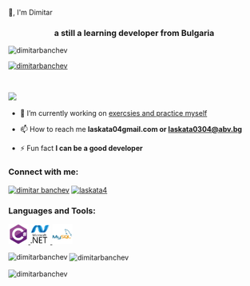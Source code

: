 👋, I'm Dimitar</h1>
<h3 align="center">a still a learning developer from Bulgaria</h3>

<p align="left"> <img src="https://komarev.com/ghpvc/?username=dimitarbanchev&label=Profile%20views&color=0e75b6&style=flat" alt="dimitarbanchev" /> </p>

<p align="left"> <a href="https://github.com/ryo-ma/github-profile-trophy"><img src="https://github-profile-trophy.vercel.app/?username=dimitarbanchev" alt="dimitarbanchev" /></a> </p>

<p align="left"> <a href="https://twitter.com/" target="blank"><img src="https://img.shields.io/twitter/follow/?logo=twitter&style=for-the-badge" alt="" /></a> </p>
<img src=https://camo.githubusercontent.com/02841a457ec7ae172cd5b3126499a1fdae771612f194747e22df7662d2dbaedf/68747470733a2f2f772e77616c6c686176656e2e63632f66756c6c2f7a782f77616c6c686176656e2d7a786737676a2e6a7067>

- 🔭 I’m currently working on [exercsies and practice myself](https://github.com/DimitarBanchev/C-Sharp-Advanced-January-2023)

- 📫 How to reach me **laskata04gmail.com or laskata0304@abv.bg**

- ⚡ Fun fact **I can be a good developer**

<h3 align="left">Connect with me:</h3>
<p align="left">
<a href="https://fb.com/dimitar banchev" target="blank"><img align="center" src="https://raw.githubusercontent.com/rahuldkjain/github-profile-readme-generator/master/src/images/icons/Social/facebook.svg" alt="dimitar banchev" height="30" width="40" /></a>
<a href="https://instagram.com/laskata4" target="blank"><img align="center" src="https://raw.githubusercontent.com/rahuldkjain/github-profile-readme-generator/master/src/images/icons/Social/instagram.svg" alt="laskata4" height="30" width="40" /></a>
</p>

<h3 align="left">Languages and Tools:</h3>
<p align="left"> <a href="https://www.w3schools.com/cs/" target="_blank" rel="noreferrer"> <img src="https://raw.githubusercontent.com/devicons/devicon/master/icons/csharp/csharp-original.svg" alt="csharp" width="40" height="40"/> </a> <a href="https://dotnet.microsoft.com/" target="_blank" rel="noreferrer"> <img src="https://raw.githubusercontent.com/devicons/devicon/master/icons/dot-net/dot-net-original-wordmark.svg" alt="dotnet" width="40" height="40"/> </a> <a href="https://www.mysql.com/" target="_blank" rel="noreferrer"> <img src="https://raw.githubusercontent.com/devicons/devicon/master/icons/mysql/mysql-original-wordmark.svg" alt="mysql" width="40" height="40"/> </a> </p>

<p><img align="left" src="https://github-readme-stats.vercel.app/api/top-langs?username=dimitarbanchev&show_icons=true&locale=en&layout=compact" alt="dimitarbanchev" /></p>

<p>&nbsp;<img align="center" src="https://github-readme-stats.vercel.app/api?username=dimitarbanchev&show_icons=true&locale=en" alt="dimitarbanchev" /></p>

<p><img align="center" src="https://github-readme-streak-stats.herokuapp.com/?user=dimitarbanchev&" alt="dimitarbanchev" /></p>
